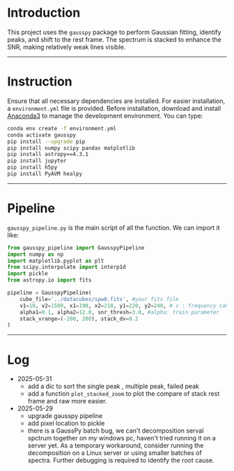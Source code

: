 # Introduction  

This project uses the `gausspy` package to perform Gaussian fitting, identify peaks, and shift to the rest frame. The spectrum is stacked to enhance the SNR, making relatively weak lines visible.
  
---
# Instruction  
Ensure that all necessary dependencies are installed. For easier installation, a `environment.yml` file is provided. Before installation, download and install [Anaconda3](https://www.anaconda.com/products/distribution) to manage the development environment. You can type:

```bash
conda env create -f environment.yml
conda activate gausspy
pip install --upgrade pip
pip install numpy scipy pandas matplotlib
pip install astropy==4.3.1
pip install jupyter
pip install h5py
pip install PyAVM healpy
```
---
# Pipeline
`gausspy_pipeline.py` is the main script of all the function. We can import it like:  

```python
from gausspy_pipeline import GausspyPipeline
import numpy as np
import matplotlib.pyplot as plt
from scipy.interpolate import interp1d
import pickle
from astropy.io import fits

pipeline = GausspyPipeline(
    cube_file='../datacubes/spw0.fits', #your fits file
    v1=10, v2=1500, x1=190, x2=210, y1=220, y2=240, # v : frequency cahnnel, (x,y) : pixel index 
    alpha1=0.1, alpha2=12.0, snr_thresh=3.0, #alpha: train parameter
    stack_vrange=(-200, 200), stack_dv=0.2
)

```

---
# Log  
  
- 2025-05-31
	- add a dic to sort the single peak , multiple peak, failed peak
	- add a function `plot_stacked_zoom` to plot the compare of stack rest frame and raw more easier.  
- 2025-05-29
	- upgrade gausspy pipeline
	- add pixel location to pickle
	- there is a GaussPy batch bug, we can't decomposition serval spctrum together on my windows pc, haven't tried running it on a server yet.
	  As a temporary workaround, consider running the decomposition on a Linux server or using smaller batches of spectra. Further debugging is required to identify the root cause.
